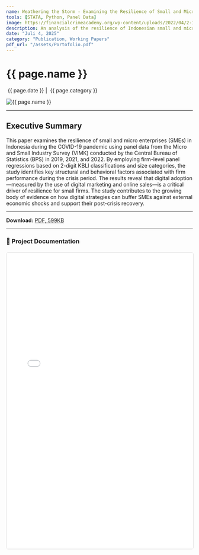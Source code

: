 ```yaml
---
name: Weathering the Storm - Examining the Resilience of Small and Micro Firms in Indonesia During the COVID-19 Pandemic
tools: [STATA, Python, Panel Data]
image: https://financialcrimeacademy.org/wp-content/uploads/2022/04/2-102-1024x576.jpg
description: An analysis of the resilience of Indonesian small and micro firms during the COVID-19 pandemic using panel data.
date: "Juli 4, 2025"
category: "Publication, Working Papers"
pdf_url: "/assets/Portofolio.pdf"
---
```


# {{ page.name }}

<p class="post-metadata text-muted">
  <span><i class="fas fa-calendar-alt"></i> &nbsp;{{ page.date }}</span>
  <span class="mx-2">|</span>
  <span><i class="fas fa-folder"></i> &nbsp;{{ page.category }}</span>
</p>

<img src="{{ page.image | relative_url }}" alt="{{ page.name }}" class="img-fluid rounded mb-4">

---

## Executive Summary

This paper examines the resilience of small and micro enterprises (SMEs) in Indonesia during the COVID-19 pandemic using panel data from the Micro and Small Industry Survey (VIMK) conducted by the Central Bureau of Statistics (BPS) in 2019, 2021, and 2022. By employing firm-level panel regressions based on 2-digit KBLI classifications and size categories, the study identifies key structural and behavioral factors associated with firm performance during the crisis period. The results reveal that digital adoption—measured by the use of digital marketing and online sales—is a critical driver of resilience for small firms. The study contributes to the growing body of evidence on how digital strategies can buffer SMEs against external economic shocks and support their post-crisis recovery.

---

<p>
  <strong>Download:</strong> <a href="{{ page.pdf_url | relative_url }}" download>PDF, 599KB</a>
</p>

---

### 📄 Project Documentation

<div class="pdf-container" style="width: 100%; height: 800px; margin-top: 20px;">
    <iframe
        style="width: 100%; height: 100%; border: 1px solid #ddd; border-radius: 5px;"
        src="{{ page.pdf_url | relative_url }}"
        title="Pratinjau PDF: {{ page.name }}">
        <p>Your browser does not support PDF previews.</p>
    </iframe>
</div>